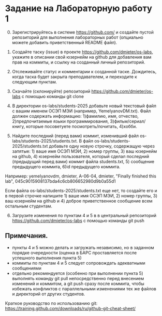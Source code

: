 # Задание на Лабораторную работу 1

0. Зарегистрируйтесь в системе https://github.com/ и создайте пустой репозиторий для выполнения лабораторных работ (опциально можете добавить приветственный README файл).

1. Создайте таску (issue) в проекте https://github.com/dmieter/os-labs, укажите в описании свой юзернейм на github для добавления вам прав на коммиты, и ссылку на созданный личный репозиторий.

2. Отслеживайте статус и комментарии к созданной таске. Дождитесь, когда таска будет закрыта преподавателем, и переходите к следующим пунктам.

3. Скачайте (склонируйте) репозиторий https://github.com/dmieter/os-labs с помощью команды git clone

4. В директории os-labs/students-2025 добавьте новый текстовый файл с вашим именем ОСЭП МЭИ (например, YemelyanovDM.txt).
Файл должен содержать информацию: 1)фамилию, имя, отчество, 2)предпочитаемые языки программирования, 3)фильм/сериал/книгу, которые посоветуете посмотреть/почитать, 4)хобби.

5. Найдите последний (перед вами) коммит, изменивший файл os-labs/students-2025/students.txt. В файл os-labs/students-2025/students.txt добавьте одну новую строчку, содержащую через запятые: 1) ваше имя ОСЭП МЭИ, 2) номер группы, 3) ваш юзернейм на github, 4) юзернейм пользователя, который сделал последний (предыдущий перед вами) коммит файла students.txt, 5) сообщение предыдущего коммита, 6)id предыдущего коммита.

Например: yemelyanovdm, dmieter, А-06-04, dmieter, "Finally finished this lab", 045c9015908137bda4c6cb806652980d9b0a55d1

Если файла os-labs/students-2025/students.txt еще нет, то создайте его и в первой строчке напишите 1) ваше имя ОСЭП МЭИ, 2) номер группы, 3) ваш юзернейм на github и 4) доброе приветственное сообщение всем остальным студентам.

6. Загрузите изменения по пунктам 4 и 5 в в центральный репозиторий https://github.com/dmieter/os-labs с помощью команды git push

## Примечания.
- пункты 4 и 5 можно делать и загружать независимо, но в заданном порядке очередности (оценка в БАРС проставляется после успешного выполнения пункта 5)
- коммиты по пунктам 4 и 5 следует сопровождать адекватными сообщениями
- отдельно рекомендуется (особенно при выполнении пункта 5) выполнять команду git pull непосредственно перед внесением изменений и коммитом, а git push сразу после коммита, чтобы избежать конфликтов с параллельными изменениями тех же файлов и директорий от других студентов.

Краткое руководство по использованию git: https://training.github.com/downloads/ru/github-git-cheat-sheet/
